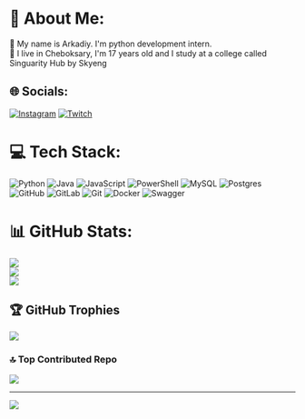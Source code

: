 # 💫 About Me:
🔭 My name is Arkadiy. I'm python development intern.<br>👯 I live in Cheboksary, I'm 17 years old and I study at a college called Singuarity Hub by Skyeng<br>


## 🌐 Socials:
[![Instagram](https://img.shields.io/badge/Instagram-%23E4405F.svg?logo=Instagram&logoColor=white)](https://instagram.com/pivipeoffline) [![Twitch](https://img.shields.io/badge/Twitch-%239146FF.svg?logo=Twitch&logoColor=white)](https://twitch.tv/j1nnx) 

# 💻 Tech Stack:
![Python](https://img.shields.io/badge/python-3670A0?style=for-the-badge&logo=python&logoColor=ffdd54) ![Java](https://img.shields.io/badge/java-%23ED8B00.svg?style=for-the-badge&logo=openjdk&logoColor=white) ![JavaScript](https://img.shields.io/badge/javascript-%23323330.svg?style=for-the-badge&logo=javascript&logoColor=%23F7DF1E) ![PowerShell](https://img.shields.io/badge/PowerShell-%235391FE.svg?style=for-the-badge&logo=powershell&logoColor=white) ![MySQL](https://img.shields.io/badge/mysql-4479A1.svg?style=for-the-badge&logo=mysql&logoColor=white) ![Postgres](https://img.shields.io/badge/postgres-%23316192.svg?style=for-the-badge&logo=postgresql&logoColor=white) ![GitHub](https://img.shields.io/badge/github-%23121011.svg?style=for-the-badge&logo=github&logoColor=white) ![GitLab](https://img.shields.io/badge/gitlab-%23181717.svg?style=for-the-badge&logo=gitlab&logoColor=white) ![Git](https://img.shields.io/badge/git-%23F05033.svg?style=for-the-badge&logo=git&logoColor=white) ![Docker](https://img.shields.io/badge/docker-%230db7ed.svg?style=for-the-badge&logo=docker&logoColor=white) ![Swagger](https://img.shields.io/badge/-Swagger-%23Clojure?style=for-the-badge&logo=swagger&logoColor=white)
# 📊 GitHub Stats:
![](https://github-readme-stats.vercel.app/api?username=j1nnx&theme=radical&hide_border=false&include_all_commits=true&count_private=false)<br/>
![](https://github-readme-streak-stats.herokuapp.com/?user=j1nnx&theme=radical&hide_border=false)<br/>
![](https://github-readme-stats.vercel.app/api/top-langs/?username=j1nnx&theme=radical&hide_border=false&include_all_commits=true&count_private=false&layout=compact)

## 🏆 GitHub Trophies
![](https://github-profile-trophy.vercel.app/?username=j1nnx&theme=radical&no-frame=false&no-bg=true&margin-w=4)

### 🔝 Top Contributed Repo
![](https://github-contributor-stats.vercel.app/api?username=j1nnx&limit=5&theme=dark&combine_all_yearly_contributions=true)

---
[![](https://visitcount.itsvg.in/api?id=j1nnx&icon=0&color=0)](https://visitcount.itsvg.in)

<!-- Proudly created with GPRM ( https://gprm.itsvg.in ) -->
